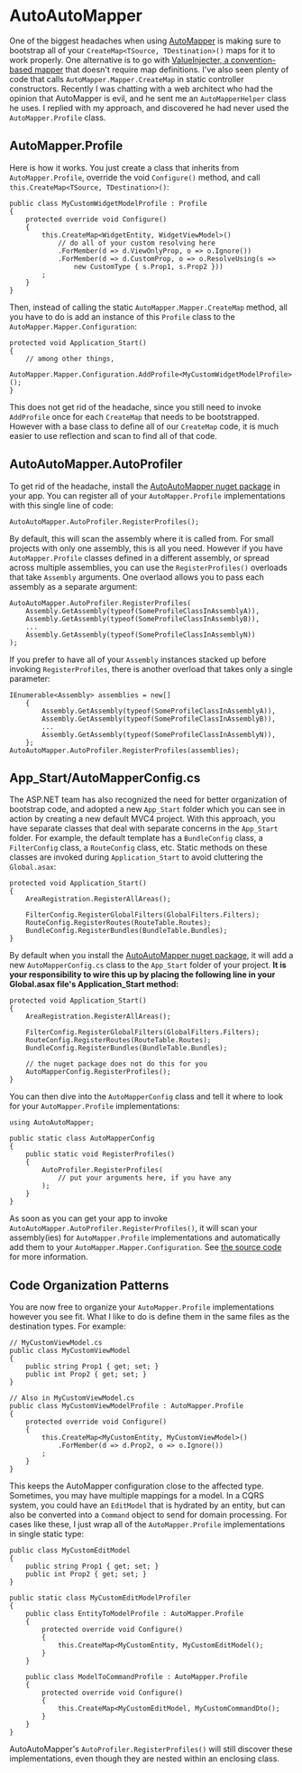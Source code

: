 # AutoAutoMapper

One of the biggest headaches when using [AutoMapper](https://github.com/AutoMapper/AutoMapper) is making sure to bootstrap all of your `CreateMap<TSource, TDestination>()` maps for it to work properly. One alternative is to go with [ValueInjecter, a convention-based mapper](http://valueinjecter.codeplex.com/) that doesn't require map definitions. I've also seen plenty of code that calls `AutoMapper.Mapper.CreateMap` in static controller constructors. Recently I was chatting with a web architect who had the opinion that AutoMapper is evil, and he sent me an `AutoMapperHelper` class he uses. I replied with my approach, and discovered he had never used the `AutoMapper.Profile` class.

## AutoMapper.Profile

Here is how it works. You just create a class that inherits from `AutoMapper.Profile`, override the void `Configure()` method, and call `this.CreateMap<TSource, TDestination>()`:

    public class MyCustomWidgetModelProfile : Profile
    {
        protected override void Configure()
        {
            this.CreateMap<WidgetEntity, WidgetViewModel>()
                // do all of your custom resolving here
                .ForMember(d => d.ViewOnlyProp, o => o.Ignore())
                .ForMember(d => d.CustomProp, o => o.ResolveUsing(s =>
                    new CustomType { s.Prop1, s.Prop2 }))
            ;
        }
    }

Then, instead of calling the static `AutoMapper.Mapper.CreateMap` method, all you have to do is add an instance of this `Profile` class to the `AutoMapper.Mapper.Configuration`:

    protected void Application_Start()
    {
        // among other things,
        AutoMapper.Mapper.Configuration.AddProfile<MyCustomWidgetModelProfile>();
    }

This does not get rid of the headache, since you still need to invoke `AddProfile` once for each `CreateMap` that needs to be bootstrapped. However with a base class to define all of our `CreateMap` code, it is much easier to use reflection and scan to find all of that code.

## AutoAutoMapper.AutoProfiler

To get rid of the headache, install the [AutoAutoMapper nuget package](http://nuget.org/packages/AutoAutoMapper) in your app. You can register all of your `AutoMapper.Profile` implementations with this single line of code:

    AutoAutoMapper.AutoProfiler.RegisterProfiles();

By default, this will scan the assembly where it is called from. For small projects with only one assembly, this is all you need. However if you have `AutoMapper.Profile` classes defined in a different assembly, or spread across multiple assemblies, you can use the `RegisterProfiles()` overloads that take `Assembly` arguments. One overlaod allows you to pass each assembly as a separate argument:

    AutoAutoMapper.AutoProfiler.RegisterProfiles(
        Assembly.GetAssembly(typeof(SomeProfileClassInAssemblyA)),
        Assembly.GetAssembly(typeof(SomeProfileClassInAssemblyB)),
        ...
        Assembly.GetAssembly(typeof(SomeProfileClassInAssemblyN))
    );

If you prefer to have all of your `Assembly` instances stacked up before invoking `RegisterProfiles`, there is another overload that takes only a single parameter:

    IEnumerable<Assembly> assemblies = new[]
        {
            Assembly.GetAssembly(typeof(SomeProfileClassInAssemblyA)),
            Assembly.GetAssembly(typeof(SomeProfileClassInAssemblyB)),
            ...
            Assembly.GetAssembly(typeof(SomeProfileClassInAssemblyN)),
        };
    AutoAutoMapper.AutoProfiler.RegisterProfiles(assemblies);

## App_Start/AutoMapperConfig.cs

The ASP.NET team has also recognized the need for better organization of bootstrap code, and adopted a new `App_Start` folder which you can see in action by creating a new default MVC4 project. With this approach, you have separate classes that deal with separate concerns in the `App_Start` folder. For example, the default template has a `BundleConfig` class, a `FilterConfig` class, a `RouteConfig` class, etc. Static methods on these classes are invoked during `Application_Start` to avoid cluttering the `Global.asax`:

    protected void Application_Start()
    {
        AreaRegistration.RegisterAllAreas();

        FilterConfig.RegisterGlobalFilters(GlobalFilters.Filters);
        RouteConfig.RegisterRoutes(RouteTable.Routes);
        BundleConfig.RegisterBundles(BundleTable.Bundles);
    }

By default when you install the [AutoAutoMapper nuget package](http://nuget.org/packages/AutoAutoMapper), it will add a new `AutoMapperConfig.cs` class to the `App_Start` folder of your project. **It is your responsibility to wire this up by placing the following line in your Global.asax file's Application_Start method:**

    protected void Application_Start()
    {
        AreaRegistration.RegisterAllAreas();

        FilterConfig.RegisterGlobalFilters(GlobalFilters.Filters);
        RouteConfig.RegisterRoutes(RouteTable.Routes);
        BundleConfig.RegisterBundles(BundleTable.Bundles);

        // the nuget package does not do this for you
        AutoMapperConfig.RegisterProfiles();
    }

You can then dive into the `AutoMapperConfig` class and tell it where to look for your `AutoMapper.Profile` implementations:

    using AutoAutoMapper;

    public static class AutoMapperConfig
    {
        public static void RegisterProfiles()
        {
            AutoProfiler.RegisterProfiles(
                // put your arguments here, if you have any
            );
        }
    }


As soon as you can get your app to invoke `AutoAutoMapper.AutoProfiler.RegisterProfiles()`, it will scan your assembly(ies) for `AutoMapper.Profile` implementations and automatically add them to your `AutoMapper.Mapper.Configuration`. See [the source code](https://github.com/danludwig/AutoAutoMapper/blob/master/AutoAutoMapper/AutoProfiler.cs) for more information.

## Code Organization Patterns

You are now free to organize your `AutoMapper.Profile` implementations however you see fit. What I like to do is define them in the same files as the destination types. For example:

    // MyCustomViewModel.cs
    public class MyCustomViewModel
    {
        public string Prop1 { get; set; }
        public int Prop2 { get; set; }
    }

    // Also in MyCustomViewModel.cs
    public class MyCustomViewModelProfile : AutoMapper.Profile
    {
        protected override void Configure()
        {
            this.CreateMap<MyCustomEntity, MyCustomViewModel>()
                .ForMember(d => d.Prop2, o => o.Ignore())
            ;
        }
    }

This keeps the AutoMapper configuration close to the affected type. Sometimes, you may have multiple mappings for a model. In a CQRS system, you could have an `EditModel` that is hydrated by an entity, but can also be converted into a `Command` object to send for domain processing. For cases like these, I just wrap all of the `AutoMapper.Profile` implementations in single static type:

    public class MyCustomEditModel
    {
        public string Prop1 { get; set; }
        public int Prop2 { get; set; }
    }

    public static class MyCustomEditModelProfiler
    {
        public class EntityToModelProfile : AutoMapper.Profile
        {
            protected override void Configure()
            {
                this.CreateMap<MyCustomEntity, MyCustomEditModel();
            }
        }

        public class ModelToCommandProfile : AutoMapper.Profile
        {
            protected override void Configure()
            {
                this.CreateMap<MyCustomEditModel, MyCustomCommandDto();
            }
        }
    }

AutoAutoMapper's `AutoProfiler.RegisterProfiles()` will still discover these implementations, even though they are nested within an enclosing class.

